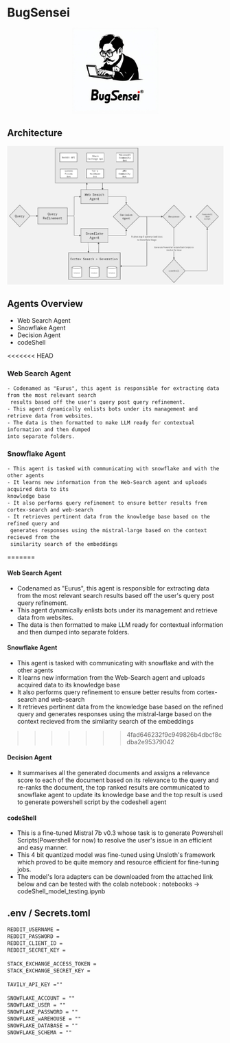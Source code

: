 # BugSensei

<p align="center">
  <img src="assets/logo.jpeg" alt="Logo" width="200">
</p>

## Architecture

![alt text](assets/architecture.jpg)

## Agents Overview
  - Web Search Agent
  - Snowflake Agent
  - Decision Agent
  - codeShell
  
<<<<<<< HEAD
  ### Web Search Agent
    - Codenamed as "Eurus", this agent is responsible for extracting data from the most relevant search
     results based off the user's query post query refinement.
    - This agent dynamically enlists bots under its management and retrieve data from websites.
    - The data is then formatted to make LLM ready for contextual information and then dumped 
    into separate folders.
    
  ### Snowflake Agent
    - This agent is tasked with communicating with snowflake and with the other agents 
    - It learns new information from the Web-Search agent and uploads acquired data to its 
    knowledge base
    - It also performs query refinement to ensure better results from cortex-search and web-search
    - It retrieves pertinent data from the knowledge base based on the refined query and
     generates responses using the mistral-large based on the context recieved from the 
     similarity search of the embeddings
=======
  #### Web Search Agent
  - Codenamed as "Eurus", this agent is responsible for extracting data from the most relevant search results based off the user's query post query refinement.
  - This agent dynamically enlists bots under its management and retrieve data from websites.
  - The data is then formatted to make LLM ready for contextual information and then dumped into separate folders.
    
  #### Snowflake Agent
  - This agent is tasked with communicating with snowflake and with the other agents 
  - It learns new information from the Web-Search agent and uploads acquired data to its knowledge base
  - It also performs query refinement to ensure better results from cortex-search and web-search
  - It retrieves pertinent data from the knowledge base based on the refined query and generates responses using the mistral-large based on the context recieved from the similarity search of the embeddings
>>>>>>> 4fad646232f9c949826b4dbcf8cdba2e95379042

  #### Decision Agent
  - It summarises all the generated documents and assigns a relevance score to each of the document based on its relevance to the query and re-ranks the document, the top ranked results are communicated to snowflake agent to update its knowledge base and the top result is used to generate powershell script by the codeshell agent

  #### codeShell
  - This is a fine-tuned Mistral 7b v0.3 whose task is to generate Powershell Scripts(Powershell for now) to resolve the user's issue in an efficient and easy manner.
  - This 4 bit quantized model was fine-tuned using Unsloth's framework which proved to be quite memory and resource efficient for fine-tuning jobs.
  - The model's lora adapters can be downloaded from the attached link below and can be tested with the colab notebook : notebooks -> codeShell_model_testing.ipynb
  

## .env / Secrets.toml

```
REDDIT_USERNAME = 
REDDIT_PASSWORD = 
REDDIT_CLIENT_ID = 
REDDIT_SECRET_KEY = 

STACK_EXCHANGE_ACCESS_TOKEN = 
STACK_EXCHANGE_SECRET_KEY = 

TAVILY_API_KEY =""

SNOWFLAKE_ACCOUNT = ""
SNOWFLAKE_USER = ""
SNOWFLAKE_PASSWORD = ""
SNOWFLAKE_wAREHOUSE = ""
SNOWFLAKE_DATABASE = ""
SNOWFLAKE_SCHEMA = ""
```

